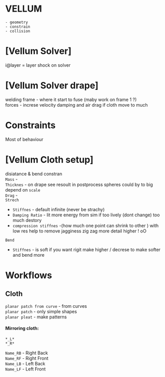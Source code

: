 # VELLUM
```
- geometry 
- constrain 
- collision
```
# [Vellum Solver] 


i@layer = layer shock on solver 

# [Vellum Solver drape]

welding frame - where it start to fuse  (maby work on frame 1 ?)  
forces - increse velocity damping and air drag if cloth move to much 

# Constraints
Most of behaviour    

# [Vellum Cloth setup]
disiatance & bend constran  
`Mass` -   
`Thicknes` - on drape see resoult in postprocess spheres could by to big  depend on `scale`     
`Drag` -    
`Strech`   
- `Stiffnes` - default infinite (never be strachy) 
- `Damping Ratio` - lit more energy from sim  if too lively  (dont change) too much destory  
- `compression stiffnes` -(how much one point can shrink to other )  with low res help to remove jagginess zig zag  more detail higher ! oO    

`Bend`
- `Stiffnes` - is soft if you want rigit make higher  / decrese to make softer  and bend more  

# Workflows  

## Cloth 
`planar patch from curve` - from curves  
`planar patch` - only simple shapes  
`planar pleat` - make patterns  


#### Mirroring cloth: 

`*_L*`  
`*_R*`  
 
`Name_RB` -   Right Back  
`Name_RF` -   Right Front  
`Name_LB` -   Left Back  
`Name_LF` -   Left Front  





